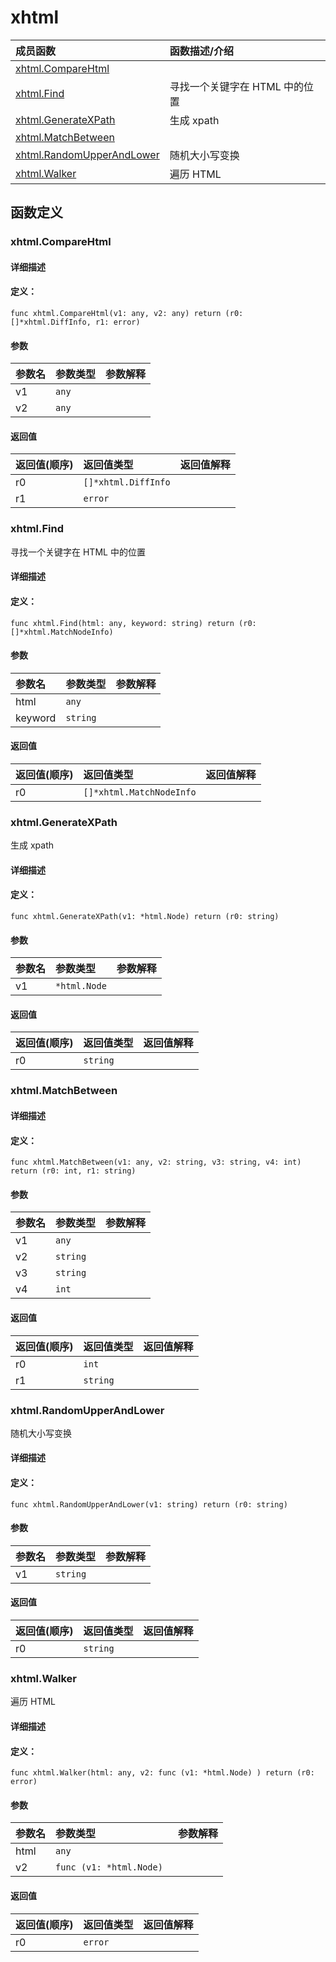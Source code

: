 # xhtml


|成员函数|函数描述/介绍|
|:------|:--------|
 | [xhtml.CompareHtml](#xhtmlcomparehtml) |  |
 | [xhtml.Find](#xhtmlfind) | 寻找一个关键字在 HTML 中的位置 |
 | [xhtml.GenerateXPath](#xhtmlgeneratexpath) | 生成 xpath |
 | [xhtml.MatchBetween](#xhtmlmatchbetween) |  |
 | [xhtml.RandomUpperAndLower](#xhtmlrandomupperandlower) | 随机大小写变换 |
 | [xhtml.Walker](#xhtmlwalker) | 遍历 HTML |




 



## 函数定义

### xhtml.CompareHtml



#### 详细描述



#### 定义：

`func xhtml.CompareHtml(v1: any, v2: any) return (r0: []*xhtml.DiffInfo, r1: error)`


#### 参数

|参数名|参数类型|参数解释|
|:-----------|:---------- |:-----------|
| v1 | `any` |   |
| v2 | `any` |   |





#### 返回值

|返回值(顺序)|返回值类型|返回值解释|
|:-----------|:---------- |:-----------|
| r0 | `[]*xhtml.DiffInfo` |   |
| r1 | `error` |   |


 
### xhtml.Find

寻找一个关键字在 HTML 中的位置

#### 详细描述



#### 定义：

`func xhtml.Find(html: any, keyword: string) return (r0: []*xhtml.MatchNodeInfo)`


#### 参数

|参数名|参数类型|参数解释|
|:-----------|:---------- |:-----------|
| html | `any` |   |
| keyword | `string` |   |





#### 返回值

|返回值(顺序)|返回值类型|返回值解释|
|:-----------|:---------- |:-----------|
| r0 | `[]*xhtml.MatchNodeInfo` |   |


 
### xhtml.GenerateXPath

生成 xpath

#### 详细描述



#### 定义：

`func xhtml.GenerateXPath(v1: *html.Node) return (r0: string)`


#### 参数

|参数名|参数类型|参数解释|
|:-----------|:---------- |:-----------|
| v1 | `*html.Node` |   |





#### 返回值

|返回值(顺序)|返回值类型|返回值解释|
|:-----------|:---------- |:-----------|
| r0 | `string` |   |


 
### xhtml.MatchBetween



#### 详细描述



#### 定义：

`func xhtml.MatchBetween(v1: any, v2: string, v3: string, v4: int) return (r0: int, r1: string)`


#### 参数

|参数名|参数类型|参数解释|
|:-----------|:---------- |:-----------|
| v1 | `any` |   |
| v2 | `string` |   |
| v3 | `string` |   |
| v4 | `int` |   |





#### 返回值

|返回值(顺序)|返回值类型|返回值解释|
|:-----------|:---------- |:-----------|
| r0 | `int` |   |
| r1 | `string` |   |


 
### xhtml.RandomUpperAndLower

随机大小写变换

#### 详细描述



#### 定义：

`func xhtml.RandomUpperAndLower(v1: string) return (r0: string)`


#### 参数

|参数名|参数类型|参数解释|
|:-----------|:---------- |:-----------|
| v1 | `string` |   |





#### 返回值

|返回值(顺序)|返回值类型|返回值解释|
|:-----------|:---------- |:-----------|
| r0 | `string` |   |


 
### xhtml.Walker

遍历 HTML

#### 详细描述



#### 定义：

`func xhtml.Walker(html: any, v2: func (v1: *html.Node) ) return (r0: error)`


#### 参数

|参数名|参数类型|参数解释|
|:-----------|:---------- |:-----------|
| html | `any` |   |
| v2 | `func (v1: *html.Node) ` |   |





#### 返回值

|返回值(顺序)|返回值类型|返回值解释|
|:-----------|:---------- |:-----------|
| r0 | `error` |   |


 


